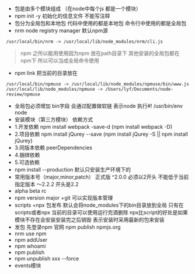 - 包是由多个模块组成 （在node中每个js 都是一个模块）
- npm init -y 初始化的信息文件 不能写注释
- 包分为全局包和本地包  代码中使用的都是本地包 命令行中使用的都是全局包
- nrm node registry manager  默认npm源
```
/usr/local/bin/nrm -> /usr/local/lib/node_modules/nrm/cli.js
```

> npm 之所以能用使用因为npm 放在path目录下 其他安装的全局包都在npm下 所以可以当成全局命令使用

- npm link 把当前的目录放在
```
/usr/local/bin/npmuse -> /usr/local/lib/node_modules/npmuse/bin/www.js
/usr/local/lib/node_modules/npmuse -> /Users/lyf/Documents/node-review/npmuse
```
- 全局包必须增加 bin字段 会通过配置做软链 表示node 执行#! /usr/bin/env node
- 安装模块（第三方模块） 依赖方式
- 1.开发依赖 npm install webpack -save-d  (npm install webpack -D)
- 2.项目依赖 npm install jQurey --save (npm install jQurey -S || npm install jQurey)
- 3.同版本依赖 peerDependencies
- 4.捆绑依赖 
- 5.可选依赖
- npm install --production  默认只安装生产环境下的
- 常用版本号（major,minor,patch） 正式版 ^2.0.0  必须以2开头 不能低于当前指定版本 ～2.2.2 开头是2.2
- alpha beta rc
- npm version major +git 可以实现版本管理
- scripts +npx 包发布 默认会将node_modules下的bin目录放到全局 只有在scripts或者npx 当前的目录可以使用运行完酒删除 npx比script的好处是如果模块不存在会安装安装完之后销毁 表示安装时采用最新的包来安装
- 发包 先登录npm 官网 npm publish npmjs.org
- nrm use npm
- npm addUser
- npm whoami
- npm publish
- npm unpublish xxx --force
- events模块


